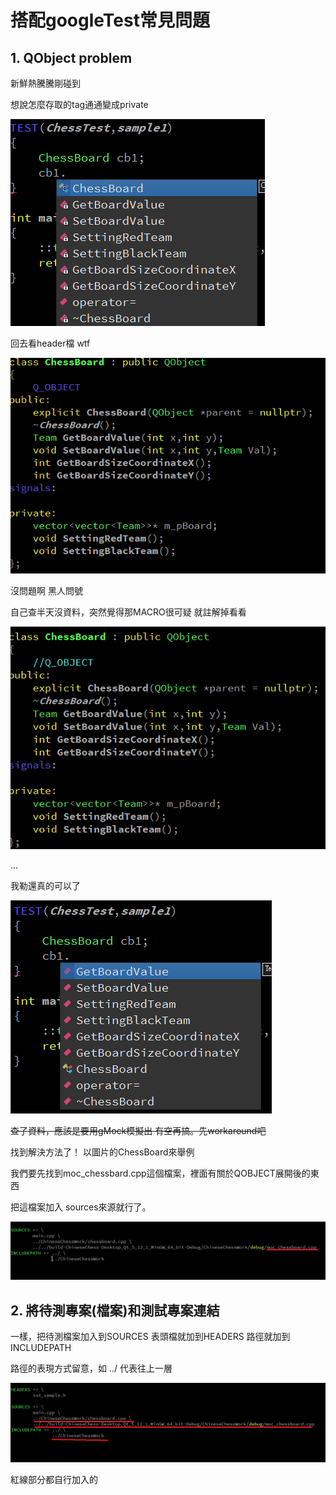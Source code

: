 # 搭配googleTest常見問題


## 1. QObject problem
新鮮熱騰騰剛碰到

想說怎麼存取的tag通通變成private

![image](https://github.com/c12121234/WorkingExperence/blob/master/%E9%97%9C%E6%96%BCQt/pic/googleTestMixQtProblem1.png)


回去看header檔 wtf

![image](https://github.com/c12121234/WorkingExperence/blob/master/%E9%97%9C%E6%96%BCQt/pic/googleTestMixQtProblem2.png)

沒問題啊 黑人問號

自己查半天沒資料，突然覺得那MACRO很可疑 就註解掉看看

![image](https://github.com/c12121234/WorkingExperence/blob/master/%E9%97%9C%E6%96%BCQt/pic/googleTestMixQtProblem4.png)

...

我勒還真的可以了

![image](https://github.com/c12121234/WorkingExperence/blob/master/%E9%97%9C%E6%96%BCQt/pic/googleTestMixQtProblem3.png)

~~查了資料，應該是要用gMock模擬出 有空再搞。先workaround吧~~

找到解決方法了！ 以圖片的ChessBoard來舉例

我們要先找到moc_chessbard.cpp這個檔案，裡面有關於QOBJECT展開後的東西

把這檔案加入 sources來源就行了。

![image](https://github.com/c12121234/WorkingExperence/blob/master/%E9%97%9C%E6%96%BCQt/pic/googleTestMixQtProblem5.png)

## 2. 將待測專案(檔案)和測試專案連結

一樣，把待測檔案加入到SOURCES 表頭檔就加到HEADERS 路徑就加到INCLUDEPATH

路徑的表現方式留意，如 ../ 代表往上一層 

![image](https://github.com/c12121234/WorkingExperence/blob/master/%E9%97%9C%E6%96%BCQt/pic/googleTestMixQtProblem6.png)

紅線部分都自行加入的

